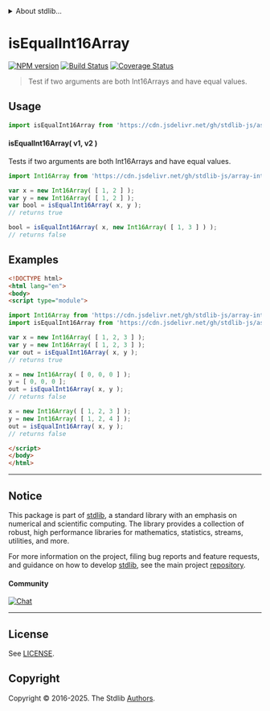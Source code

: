 <!--

@license Apache-2.0

Copyright (c) 2025 The Stdlib Authors.

Licensed under the Apache License, Version 2.0 (the "License");
you may not use this file except in compliance with the License.
You may obtain a copy of the License at

   http://www.apache.org/licenses/LICENSE-2.0

Unless required by applicable law or agreed to in writing, software
distributed under the License is distributed on an "AS IS" BASIS,
WITHOUT WARRANTIES OR CONDITIONS OF ANY KIND, either express or implied.
See the License for the specific language governing permissions and
limitations under the License.

-->


<details>
  <summary>
    About stdlib...
  </summary>
  <p>We believe in a future in which the web is a preferred environment for numerical computation. To help realize this future, we've built stdlib. stdlib is a standard library, with an emphasis on numerical and scientific computation, written in JavaScript (and C) for execution in browsers and in Node.js.</p>
  <p>The library is fully decomposable, being architected in such a way that you can swap out and mix and match APIs and functionality to cater to your exact preferences and use cases.</p>
  <p>When you use stdlib, you can be absolutely certain that you are using the most thorough, rigorous, well-written, studied, documented, tested, measured, and high-quality code out there.</p>
  <p>To join us in bringing numerical computing to the web, get started by checking us out on <a href="https://github.com/stdlib-js/stdlib">GitHub</a>, and please consider <a href="https://opencollective.com/stdlib">financially supporting stdlib</a>. We greatly appreciate your continued support!</p>
</details>

# isEqualInt16Array

[![NPM version][npm-image]][npm-url] [![Build Status][test-image]][test-url] [![Coverage Status][coverage-image]][coverage-url] <!-- [![dependencies][dependencies-image]][dependencies-url] -->

> Test if two arguments are both Int16Arrays and have equal values.



<section class="usage">

## Usage

```javascript
import isEqualInt16Array from 'https://cdn.jsdelivr.net/gh/stdlib-js/assert-is-equal-int16array@esm/index.mjs';
```

#### isEqualInt16Array( v1, v2 )

Tests if two arguments are both Int16Arrays and have equal values.

```javascript
import Int16Array from 'https://cdn.jsdelivr.net/gh/stdlib-js/array-int16@esm/index.mjs';

var x = new Int16Array( [ 1, 2 ] );
var y = new Int16Array( [ 1, 2 ] );
var bool = isEqualInt16Array( x, y );
// returns true

bool = isEqualInt16Array( x, new Int16Array( [ 1, 3 ] ) );
// returns false
```

</section>

<!-- /.usage -->

<section class="notes">

</section>

<!-- /.notes -->

<section class="examples">

## Examples

<!-- eslint no-undef: "error" -->

```html
<!DOCTYPE html>
<html lang="en">
<body>
<script type="module">

import Int16Array from 'https://cdn.jsdelivr.net/gh/stdlib-js/array-int16@esm/index.mjs';
import isEqualInt16Array from 'https://cdn.jsdelivr.net/gh/stdlib-js/assert-is-equal-int16array@esm/index.mjs';

var x = new Int16Array( [ 1, 2, 3 ] );
var y = new Int16Array( [ 1, 2, 3 ] );
var out = isEqualInt16Array( x, y );
// returns true

x = new Int16Array( [ 0, 0, 0 ] );
y = [ 0, 0, 0 ];
out = isEqualInt16Array( x, y );
// returns false

x = new Int16Array( [ 1, 2, 3 ] );
y = new Int16Array( [ 1, 2, 4 ] );
out = isEqualInt16Array( x, y );
// returns false

</script>
</body>
</html>
```

</section>

<!-- /.examples -->

<!-- Section for related `stdlib` packages. Do not manually edit this section, as it is automatically populated. -->

<section class="related">

</section>

<!-- /.related -->

<!-- Section for all links. Make sure to keep an empty line after the `section` element and another before the `/section` close. -->


<section class="main-repo" >

* * *

## Notice

This package is part of [stdlib][stdlib], a standard library with an emphasis on numerical and scientific computing. The library provides a collection of robust, high performance libraries for mathematics, statistics, streams, utilities, and more.

For more information on the project, filing bug reports and feature requests, and guidance on how to develop [stdlib][stdlib], see the main project [repository][stdlib].

#### Community

[![Chat][chat-image]][chat-url]

---

## License

See [LICENSE][stdlib-license].


## Copyright

Copyright &copy; 2016-2025. The Stdlib [Authors][stdlib-authors].

</section>

<!-- /.stdlib -->

<!-- Section for all links. Make sure to keep an empty line after the `section` element and another before the `/section` close. -->

<section class="links">

[npm-image]: http://img.shields.io/npm/v/@stdlib/assert-is-equal-int16array.svg
[npm-url]: https://npmjs.org/package/@stdlib/assert-is-equal-int16array

[test-image]: https://github.com/stdlib-js/assert-is-equal-int16array/actions/workflows/test.yml/badge.svg?branch=main
[test-url]: https://github.com/stdlib-js/assert-is-equal-int16array/actions/workflows/test.yml?query=branch:main

[coverage-image]: https://img.shields.io/codecov/c/github/stdlib-js/assert-is-equal-int16array/main.svg
[coverage-url]: https://codecov.io/github/stdlib-js/assert-is-equal-int16array?branch=main

<!--

[dependencies-image]: https://img.shields.io/david/stdlib-js/assert-is-equal-int16array.svg
[dependencies-url]: https://david-dm.org/stdlib-js/assert-is-equal-int16array/main

-->

[chat-image]: https://img.shields.io/gitter/room/stdlib-js/stdlib.svg
[chat-url]: https://app.gitter.im/#/room/#stdlib-js_stdlib:gitter.im

[stdlib]: https://github.com/stdlib-js/stdlib

[stdlib-authors]: https://github.com/stdlib-js/stdlib/graphs/contributors

[umd]: https://github.com/umdjs/umd
[es-module]: https://developer.mozilla.org/en-US/docs/Web/JavaScript/Guide/Modules

[deno-url]: https://github.com/stdlib-js/assert-is-equal-int16array/tree/deno
[deno-readme]: https://github.com/stdlib-js/assert-is-equal-int16array/blob/deno/README.md
[umd-url]: https://github.com/stdlib-js/assert-is-equal-int16array/tree/umd
[umd-readme]: https://github.com/stdlib-js/assert-is-equal-int16array/blob/umd/README.md
[esm-url]: https://github.com/stdlib-js/assert-is-equal-int16array/tree/esm
[esm-readme]: https://github.com/stdlib-js/assert-is-equal-int16array/blob/esm/README.md
[branches-url]: https://github.com/stdlib-js/assert-is-equal-int16array/blob/main/branches.md

[stdlib-license]: https://raw.githubusercontent.com/stdlib-js/assert-is-equal-int16array/main/LICENSE

</section>

<!-- /.links -->
